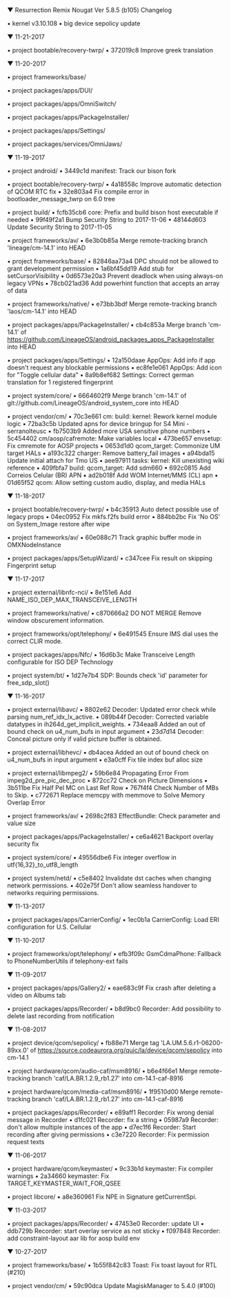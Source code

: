 
 ▼ Resurrection Remix Nougat Ver 5.8.5 (b105) Changelog

 ▪ kernel v3.10.108
 ▪ big device sepolicy update


 ▼ 11-21-2017


 ▪ project bootable/recovery-twrp/
 ▪ 372019c8 Improve greek translation

 ▼ 11-20-2017


 ▪ project frameworks/base/

 ▪ project packages/apps/DUI/

 ▪ project packages/apps/OmniSwitch/

 ▪ project packages/apps/PackageInstaller/

 ▪ project packages/apps/Settings/

 ▪ project packages/services/OmniJaws/

 ▼ 11-19-2017


 ▪ project android/
 ▪ 3449c1d manifest: Track our bison fork

 ▪ project bootable/recovery-twrp/
 ▪ 4a18558c Improve automatic detection of QCOM RTC fix
 ▪ 32e803a4 Fix compile error in bootloader_message_twrp on 6.0 tree

 ▪ project build/
 ▪ fcfb35cb6 core: Prefix and build bison host executable if needed
 ▪ 99f49f2a1 Bump Security String to 2017-11-06
 ▪ 48144d603 Update Security String to 2017-11-05

 ▪ project frameworks/av/
 ▪ 6e3b0b85a Merge remote-tracking branch 'lineage/cm-14.1' into HEAD

 ▪ project frameworks/base/
 ▪ 82846aa73a4 DPC should not be allowed to grant development permission
 ▪ 1a6bf45dd19 Add stub for setCursorVisibility
 ▪ 0d6573e20a3 Prevent deadlock when using always-on legacy VPNs
 ▪ 78cb021ad36 Add powerhint function that accepts an array of data

 ▪ project frameworks/native/
 ▪ e73bb3bdf Merge remote-tracking branch 'laos/cm-14.1' into HEAD

 ▪ project packages/apps/PackageInstaller/
 ▪ cb4c853a Merge branch 'cm-14.1' of https://github.com/LineageOS/android_packages_apps_PackageInstaller into HEAD

 ▪ project packages/apps/Settings/
 ▪ 12a150daae AppOps: Add info if app doesn't request any blockable permissions
 ▪ ec8fe1e061 AppOps: Add icon for "Toggle cellular data"
 ▪ 8a9b8ef682 Settings: Correct german translation for 1 registered fingerprint

 ▪ project system/core/
 ▪ 6664602f9 Merge branch 'cm-14.1' of git://github.com/LineageOS/android_system_core into HEAD

 ▪ project vendor/cm/
 ▪ 70c3e661 cm: build: kernel: Rework kernel module logic
 ▪ 72ba3c5b Updated apns for device bringup for S4 Mini - serranolteusc
 ▪ fb7503b9 Added more USA sensitive phone numbers
 ▪ 5c454402 cm/aosp/cafremote: Make variables local
 ▪ 473be657 envsetup: Fix cmremote for AOSP projects
 ▪ 0653d1d0 qcom_target: Commonize UM target HALs
 ▪ a193c322 charger: Remove battery_fail images
 ▪ a94bda15 Update initial attach for Tmo US
 ▪ aee97911 tasks: kernel: Kill unexisting wiki reference
 ▪ 409fbfa7 build: qcom_target: Add sdm660
 ▪ 692c0815 Add Correios Celular (BR) APN
 ▪ ad2b018f Add WOM Internet/MMS (CL) apn
 ▪ 01d65f52 qcom: Allow setting custom audio, display, and media HALs

 ▼ 11-18-2017


 ▪ project bootable/recovery-twrp/
 ▪ b4c35913 Auto detect possible use of legacy props
 ▪ 04ec0952 Fix mkfs.f2fs build error
 ▪ 884bb2bc Fix 'No OS' on System_Image restore after wipe

 ▪ project frameworks/av/
 ▪ 60e088c71 Track graphic buffer mode in OMXNodeInstance

 ▪ project packages/apps/SetupWizard/
 ▪ c347cee Fix result on skipping Fingerprint setup

 ▼ 11-17-2017


 ▪ project external/libnfc-nci/
 ▪ 8e151e6 Add NAME_ISO_DEP_MAX_TRANSCEIVE_LENGTH

 ▪ project frameworks/native/
 ▪ c870666a2 DO NOT MERGE Remove window obscurement information.

 ▪ project frameworks/opt/telephony/
 ▪ 6e491545 Ensure IMS dial uses the correct CLIR mode.

 ▪ project packages/apps/Nfc/
 ▪ 16d6b3c Make Transceive Length configurable for ISO DEP Technology

 ▪ project system/bt/
 ▪ 1d27e7b4 SDP: Bounds check 'id' parameter for free_sdp_slot()

 ▼ 11-16-2017


 ▪ project external/libavc/
 ▪ 8802e62 Decoder: Updated error check while parsing num_ref_idx_lx_active.
 ▪ 089b44f Decoder: Corrected variable datatypes in ih264d_get_implicit_weights.
 ▪ 734eaa8 Added an out of bound check on u4_num_bufs in input argument
 ▪ 23d7d14 Decoder: Conceal picture only if valid picture buffer is obtained.

 ▪ project external/libhevc/
 ▪ db4acea Added an out of bound check on u4_num_bufs in input argument
 ▪ e3a0cff Fix tile index buf alloc size

 ▪ project external/libmpeg2/
 ▪ 59b6e84 Propagating Error From impeg2d_pre_pic_dec_proc
 ▪ 872cc72 Check on Picture Dimensions
 ▪ 3b511be Fix Half Pel MC on Last Ref Row
 ▪ 767f4f4 Check Number of MBs to Skip.
 ▪ c772671 Replace memcpy with memmove to Solve Memory Overlap Error

 ▪ project frameworks/av/
 ▪ 2698c2f83 EffectBundle: Check parameter and value size

 ▪ project packages/apps/PackageInstaller/
 ▪ ce6a4621 Backport overlay security fix

 ▪ project system/core/
 ▪ 49556dbe6 Fix integer overflow in utf{16,32}_to_utf8_length

 ▪ project system/netd/
 ▪ c5e8402 Invalidate dst caches when changing network permissions.
 ▪ 402e75f Don't allow seamless handover to networks requiring permissions.

 ▼ 11-13-2017


 ▪ project packages/apps/CarrierConfig/
 ▪ 1ec0b1a CarrierConfig: Load ERI configuration for U.S. Cellular

 ▼ 11-10-2017


 ▪ project frameworks/opt/telephony/
 ▪ efb3f09c GsmCdmaPhone: Fallback to PhoneNumberUtils if telephony-ext fails

 ▼ 11-09-2017


 ▪ project packages/apps/Gallery2/
 ▪ eae683c9f Fix crash after deleting a video on Albums tab

 ▪ project packages/apps/Recorder/
 ▪ b8d9bc0 Recorder: Add possibility to delete last recording from notification

 ▼ 11-08-2017


 ▪ project device/qcom/sepolicy/
 ▪ fb88e71 Merge tag 'LA.UM.5.6.r1-06200-89xx.0' of https://source.codeaurora.org/quic/la/device/qcom/sepolicy into cm-14.1

 ▪ project hardware/qcom/audio-caf/msm8916/
 ▪ b6e4f66e1 Merge remote-tracking branch 'caf/LA.BR.1.2.9_rb1.27' into cm-14.1-caf-8916

 ▪ project hardware/qcom/media-caf/msm8916/
 ▪ 1f9510d00 Merge remote-tracking branch 'caf/LA.BR.1.2.9_rb1.27' into cm-14.1-caf-8916

 ▪ project packages/apps/Recorder/
 ▪ e89aff1 Recorder: Fix wrong denial message in Recorder
 ▪ d1fc021 Recorder: fix a string
 ▪ 05987a9 Recorder: don't allow multiple instances of the app
 ▪ d7ec1f6 Recorder: Start recording after giving permissions
 ▪ c3e7220 Recorder: Fix permission request texts

 ▼ 11-06-2017


 ▪ project hardware/qcom/keymaster/
 ▪ 9c33b1d keymaster: Fix compiler warnings
 ▪ 2a34660 keymaster: Fix TARGET_KEYMASTER_WAIT_FOR_QSEE

 ▪ project libcore/
 ▪ a8e360961 Fix NPE in Signature getCurrentSpi.

 ▼ 11-03-2017


 ▪ project packages/apps/Recorder/
 ▪ 47453e0 Recorder: update UI
 ▪ ddb729b Recorder: start overlay service as not sticky
 ▪ f097848 Recorder: add constraint-layout aar lib for aosp build env

 ▼ 10-27-2017


 ▪ project frameworks/base/
 ▪ 1b55f842c83 Toast: Fix toast layout for RTL (#210)

 ▪ project vendor/cm/
 ▪ 59c90dca Update MagiskManager to 5.4.0 (#100)

